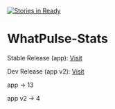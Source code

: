 [![Stories in Ready](https://badge.waffle.io/wopian/whatpulse-stats.png?label=ready&title=Ready)](https://waffle.io/wopian/whatpulse-stats)

WhatPulse-Stats
===============

Stable Release (app): [Visit](http://whatpulse.jamesharris.net)

Dev Release (app v2): [Visit](http://4.boomcraft.co.uk)


app -> 13

app v2 -> 4

